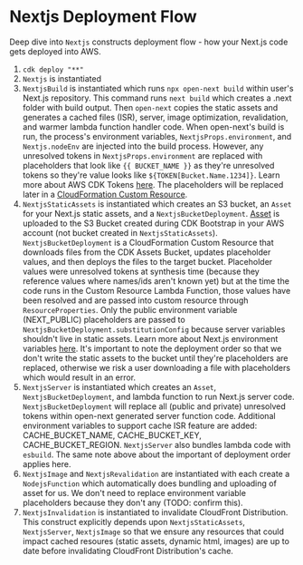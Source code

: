 # Nextjs Deployment Flow

Deep dive into `Nextjs` constructs deployment flow - how your Next.js code gets deployed into AWS.

1. `cdk deploy "**"`
1. `Nextjs` is instantiated
1. `NextjsBuild` is instantiated which runs `npx open-next build` within user's Next.js repository. This command runs `next build` which creates a .next folder with build output. Then `open-next` copies the static assets and generates a cached files (ISR), server, image optimization, revalidation, and warmer lambda function handler code. When open-next's build is run, the process's environment variables, `NextjsProps.environment`, and `Nextjs.nodeEnv` are injected into the build process. However, any unresolved tokens in `NextjsProps.environment` are replaced with placeholders that look like `{{ BUCKET_NAME }}` as they're unresolved tokens so they're value looks like `${TOKEN[Bucket.Name.1234]}`. Learn more about AWS CDK Tokens [here](https://docs.aws.amazon.com/cdk/v2/guide/tokens.html). The placeholders will be replaced later in a [CloudFormation Custom Resource](https://docs.aws.amazon.com/AWSCloudFormation/latest/UserGuide/template-custom-resources.html).
1. `NextjsStaticAssets` is instantiated which creates an S3 bucket, an `Asset` for your Next.js static assets, and a `NextjsBucketDeployment`. [Asset](https://docs.aws.amazon.com/cdk/v2/guide/assets.html) is uploaded to the S3 Bucket created during CDK Bootstrap in your AWS account (not bucket created in `NextjsStaticAssets`). `NextjsBucketDeployment` is a CloudFormation Custom Resource that downloads files from the CDK Assets Bucket, updates placeholder values, and then deploys the files to the target bucket. Placeholder values were unresolved tokens at synthesis time (because they reference values where names/ids aren't known yet) but at the time the code runs in the Custom Resource Lambda Function, those values have been resolved and are passed into custom resource through `ResourceProperties`. Only the public environment variable (NEXT_PUBLIC) placeholders are passed to `NextjsBucketDeployment.substitutionConfig` because server variables shouldn't live in static assets. Learn more about Next.js environment variables [here](https://nextjs.org/docs/app/building-your-application/configuring/environment-variables). It's important to note the deployment order so that we don't write the static assets to the bucket until they're placeholders are replaced, otherwise we risk a user downloading a file with placeholders which would result in an error.
1. `NextjsServer` is instantiated which creates an `Asset`, `NextjsBucketDeployment`, and lambda function to run Next.js server code. `NextjsBucketDeployment` will replace all (public and private) unresolved tokens within open-next generated server function code. Additional environment variables to support cache ISR feature are added: CACHE_BUCKET_NAME, CACHE_BUCKET_KEY, CACHE_BUCKET_REGION. `NextjsServer` also bundles lambda code with `esbuild`. The same note above about the important of deployment order applies here.
1. `NextjsImage` and `NextjsRevalidation` are instantiated with each create a `NodejsFunction` which automatically does bundling and uploading of asset for us. We don't need to replace environment variable placeholders because they don't any (TODO: confirm this).
1. `NextjsInvalidation` is instantiated to invalidate CloudFront Distribution. This construct explicitly depends upon `NextjsStaticAssets`, `NextjsServer`, `NextjsImage` so that we ensure any resources that could impact cached resoures (static assets, dynamic html, images) are up to date before invalidating CloudFront Distribution's cache.